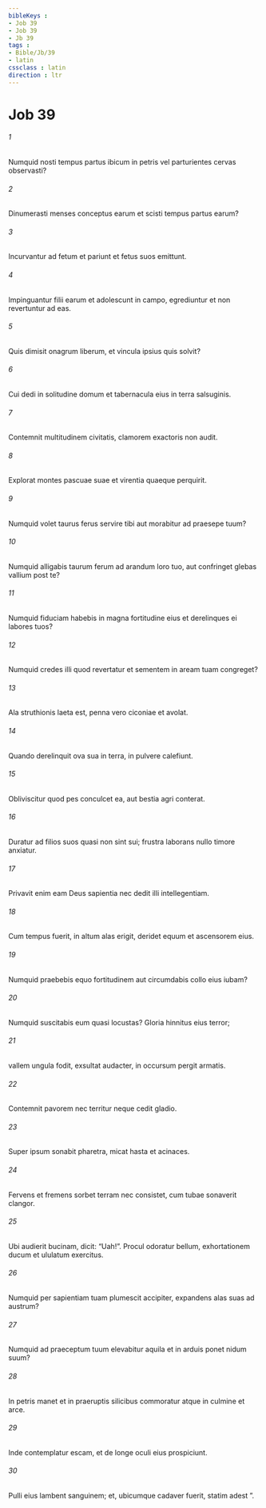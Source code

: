 ```yaml
---
bibleKeys : 
- Job 39
- Job 39
- Jb 39
tags : 
- Bible/Jb/39
- latin
cssclass : latin
direction : ltr
---
```


# Job 39

###### 1
Numquid nosti tempus partus ibicum in petris vel parturientes cervas observasti?
###### 2
Dinumerasti menses conceptus earum et scisti tempus partus earum?
###### 3
Incurvantur ad fetum et pariunt et fetus suos emittunt.
###### 4
Impinguantur filii earum et adolescunt in campo, egrediuntur et non revertuntur ad eas.
###### 5
Quis dimisit onagrum liberum, et vincula ipsius quis solvit?
###### 6
Cui dedi in solitudine domum et tabernacula eius in terra salsuginis.
###### 7
Contemnit multitudinem civitatis, clamorem exactoris non audit.
###### 8
Explorat montes pascuae suae et virentia quaeque perquirit.
###### 9
Numquid volet taurus ferus servire tibi aut morabitur ad praesepe tuum?
###### 10
Numquid alligabis taurum ferum ad arandum loro tuo, aut confringet glebas vallium post te?
###### 11
Numquid fiduciam habebis in magna fortitudine eius et derelinques ei labores tuos?
###### 12
Numquid credes illi quod revertatur et sementem in aream tuam congreget?
###### 13
Ala struthionis laeta est, penna vero ciconiae et avolat.
###### 14
Quando derelinquit ova sua in terra, in pulvere calefiunt.
###### 15
Obliviscitur quod pes conculcet ea, aut bestia agri conterat.
###### 16
Duratur ad filios suos quasi non sint sui; frustra laborans nullo timore anxiatur.
###### 17
Privavit enim eam Deus sapientia nec dedit illi intellegentiam.
###### 18
Cum tempus fuerit, in altum alas erigit, deridet equum et ascensorem eius.
###### 19
Numquid praebebis equo fortitudinem aut circumdabis collo eius iubam?
###### 20
Numquid suscitabis eum quasi locustas? Gloria hinnitus eius terror;
###### 21
vallem ungula fodit, exsultat audacter, in occursum pergit armatis.
###### 22
Contemnit pavorem nec territur neque cedit gladio.
###### 23
Super ipsum sonabit pharetra, micat hasta et acinaces.
###### 24
Fervens et fremens sorbet terram nec consistet, cum tubae sonaverit clangor.
###### 25
Ubi audierit bucinam, dicit: “Uah!”. Procul odoratur bellum, exhortationem ducum et ululatum exercitus.
###### 26
Numquid per sapientiam tuam plumescit accipiter, expandens alas suas ad austrum?
###### 27
Numquid ad praeceptum tuum elevabitur aquila et in arduis ponet nidum suum?
###### 28
In petris manet et in praeruptis silicibus commoratur atque in culmine et arce.
###### 29
Inde contemplatur escam, et de longe oculi eius prospiciunt.
###### 30
Pulli eius lambent sanguinem; et, ubicumque cadaver fuerit, statim adest ”.
